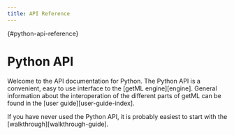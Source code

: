 ```yaml
---
title: API Reference
---
```


[](){#python-api-reference}
# Python API

Welcome to the API documentation for Python. The Python API is a convenient,
easy to use interface to the [getML engine][engine]. General
information about the interoperation of the different parts of getML can be
found in the [user guide][user-guide-index].

If you have never used the Python API, it is probably easiest to start with the
[walkthrough][walkthrough-guide].
